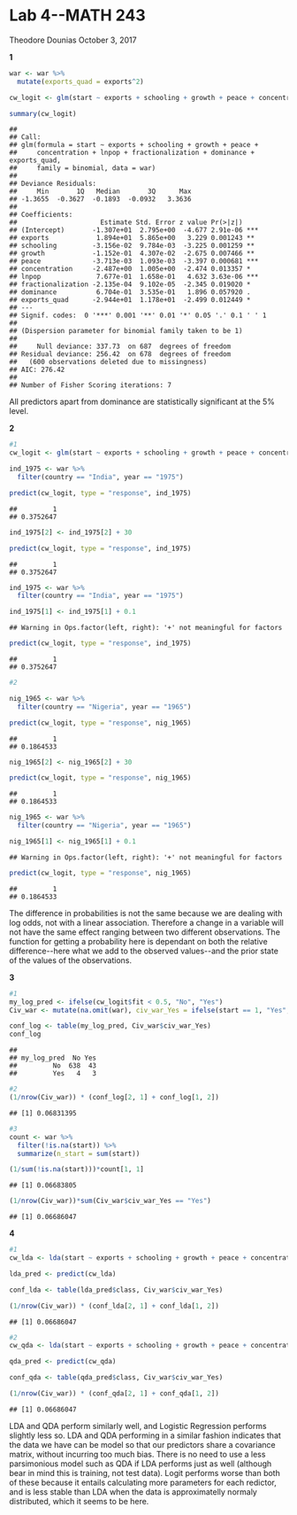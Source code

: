 Lab 4--MATH 243
================
Theodore Dounias
October 3, 2017

**1**

``` r
war <- war %>%
  mutate(exports_quad = exports^2)

cw_logit <- glm(start ~ exports + schooling + growth + peace + concentration + lnpop + fractionalization + dominance + exports_quad, family = binomial, data = war)

summary(cw_logit)
```

    ## 
    ## Call:
    ## glm(formula = start ~ exports + schooling + growth + peace + 
    ##     concentration + lnpop + fractionalization + dominance + exports_quad, 
    ##     family = binomial, data = war)
    ## 
    ## Deviance Residuals: 
    ##     Min       1Q   Median       3Q      Max  
    ## -1.3655  -0.3627  -0.1893  -0.0932   3.3636  
    ## 
    ## Coefficients:
    ##                     Estimate Std. Error z value Pr(>|z|)    
    ## (Intercept)       -1.307e+01  2.795e+00  -4.677 2.91e-06 ***
    ## exports            1.894e+01  5.865e+00   3.229 0.001243 ** 
    ## schooling         -3.156e-02  9.784e-03  -3.225 0.001259 ** 
    ## growth            -1.152e-01  4.307e-02  -2.675 0.007466 ** 
    ## peace             -3.713e-03  1.093e-03  -3.397 0.000681 ***
    ## concentration     -2.487e+00  1.005e+00  -2.474 0.013357 *  
    ## lnpop              7.677e-01  1.658e-01   4.632 3.63e-06 ***
    ## fractionalization -2.135e-04  9.102e-05  -2.345 0.019020 *  
    ## dominance          6.704e-01  3.535e-01   1.896 0.057920 .  
    ## exports_quad      -2.944e+01  1.178e+01  -2.499 0.012449 *  
    ## ---
    ## Signif. codes:  0 '***' 0.001 '**' 0.01 '*' 0.05 '.' 0.1 ' ' 1
    ## 
    ## (Dispersion parameter for binomial family taken to be 1)
    ## 
    ##     Null deviance: 337.73  on 687  degrees of freedom
    ## Residual deviance: 256.42  on 678  degrees of freedom
    ##   (600 observations deleted due to missingness)
    ## AIC: 276.42
    ## 
    ## Number of Fisher Scoring iterations: 7

All predictors apart from dominance are statistically significant at the 5% level.

**2**

``` r
#1
cw_logit <- glm(start ~ exports + schooling + growth + peace + concentration + lnpop + fractionalization + exports_quad, family = binomial, data = war)

ind_1975 <- war %>%
  filter(country == "India", year == "1975")

predict(cw_logit, type = "response", ind_1975)
```

    ##         1 
    ## 0.3752647

``` r
ind_1975[2] <- ind_1975[2] + 30

predict(cw_logit, type = "response", ind_1975)
```

    ##         1 
    ## 0.3752647

``` r
ind_1975 <- war %>%
  filter(country == "India", year == "1975") 

ind_1975[1] <- ind_1975[1] + 0.1
```

    ## Warning in Ops.factor(left, right): '+' not meaningful for factors

``` r
predict(cw_logit, type = "response", ind_1975)
```

    ##         1 
    ## 0.3752647

``` r
#2

nig_1965 <- war %>%
  filter(country == "Nigeria", year == "1965")

predict(cw_logit, type = "response", nig_1965)
```

    ##         1 
    ## 0.1864533

``` r
nig_1965[2] <- nig_1965[2] + 30

predict(cw_logit, type = "response", nig_1965)
```

    ##         1 
    ## 0.1864533

``` r
nig_1965 <- war %>%
  filter(country == "Nigeria", year == "1965") 

nig_1965[1] <- nig_1965[1] + 0.1
```

    ## Warning in Ops.factor(left, right): '+' not meaningful for factors

``` r
predict(cw_logit, type = "response", nig_1965)
```

    ##         1 
    ## 0.1864533

The difference in probabilities is not the same because we are dealing with log odds, not with a linear association. Therefore a change in a variable will not have the same effect ranging between two different observations. The function for getting a probability here is dependant on both the relative difference--here what we add to the observed values--and the prior state of the values of the observations.

**3**

``` r
#1
my_log_pred <- ifelse(cw_logit$fit < 0.5, "No", "Yes")
Civ_war <- mutate(na.omit(war), civ_war_Yes = ifelse(start == 1, "Yes", "No"))

conf_log <- table(my_log_pred, Civ_war$civ_war_Yes)
conf_log
```

    ##            
    ## my_log_pred  No Yes
    ##         No  638  43
    ##         Yes   4   3

``` r
#2
(1/nrow(Civ_war)) * (conf_log[2, 1] + conf_log[1, 2])
```

    ## [1] 0.06831395

``` r
#3
count <- war %>%
  filter(!is.na(start)) %>%
  summarize(n_start = sum(start))

(1/sum(!is.na(start)))*count[1, 1]
```

    ## [1] 0.06683805

``` r
(1/nrow(Civ_war))*sum(Civ_war$civ_war_Yes == "Yes")
```

    ## [1] 0.06686047

**4**

``` r
#1
cw_lda <- lda(start ~ exports + schooling + growth + peace + concentration + lnpop + fractionalization + dominance + exports_quad, data = war)

lda_pred <- predict(cw_lda)

conf_lda <- table(lda_pred$class, Civ_war$civ_war_Yes)

(1/nrow(Civ_war)) * (conf_lda[2, 1] + conf_lda[1, 2])
```

    ## [1] 0.06686047

``` r
#2
cw_qda <- lda(start ~ exports + schooling + growth + peace + concentration + lnpop + fractionalization + dominance + exports_quad, data = war)

qda_pred <- predict(cw_qda)

conf_qda <- table(qda_pred$class, Civ_war$civ_war_Yes)

(1/nrow(Civ_war)) * (conf_qda[2, 1] + conf_qda[1, 2])
```

    ## [1] 0.06686047

LDA and QDA perform similarly well, and Logistic Regression performs slightly less so. LDA and QDA performing in a similar fashion indicates that the data we have can be model so that our predictors share a covariance matrix, without incurring too much bias. There is no need to use a less parsimonious model such as QDA if LDA performs just as well (although bear in mind this is training, not test data). Logit performs worse than both of these because it entails calculating more parameters for each redictor, and is less stable than LDA when the data is approximatelly normaly distributed, which it seems to be here.
